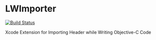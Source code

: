# LWImporter
[![Build Status](https://travis-ci.org/sunhr/LWImporter.svg?branch=master)](https://travis-ci.org/sunhr/LWImporter)


Xcode Extension for Importing Header while Writing Objective-C Code
